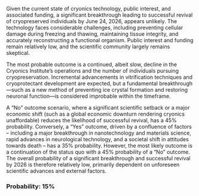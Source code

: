 Given the current state of cryonics technology, public interest, and associated funding, a significant breakthrough leading to successful revival of cryopreserved individuals by June 24, 2026, appears unlikely. The technology faces considerable challenges, including preventing cellular damage during freezing and thawing, maintaining tissue integrity, and accurately reconstructing a functional organism. Public interest and funding remain relatively low, and the scientific community largely remains skeptical. 

The most probable outcome is a continued, albeit slow, decline in the Cryonics Institute’s operations and the number of individuals pursuing cryopreservation. Incremental advancements in vitrification techniques and cryoprotectant development are expected, but a fundamental breakthrough—such as a new method of preventing ice crystal formation and restoring neuronal function—is considered improbable within the timeframe.

A “No” outcome scenario, where a significant scientific setback or a major economic shift (such as a global economic downturn rendering cryonics unaffordable) reduces the likelihood of successful revival, has a 45% probability. Conversely, a “Yes” outcome, driven by a confluence of factors – including a major breakthrough in nanotechnology and materials science, rapid advances in neurological technology, and a societal shift in attitudes towards death – has a 35% probability. However, the most likely outcome is a continuation of the status quo with a 45% probability of a “No” outcome.  The overall probability of a significant breakthrough and successful revival by 2026 is therefore relatively low, primarily dependent on unforeseen scientific advances and external factors.

### Probability: 15%